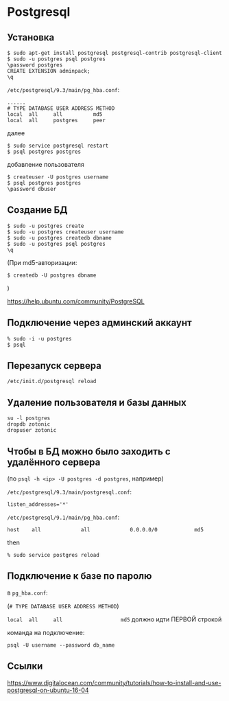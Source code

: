 Postgresql
==========

## Установка

```
$ sudo apt-get install postgresql postgresql-contrib postgresql-client
$ sudo -u postgres psql postgres
\password postgres
CREATE EXTENSION adminpack;
\q
```

`/etc/postgresql/9.3/main/pg_hba.conf`:

```
......
# TYPE DATABASE USER ADDRESS METHOD
local  all     all          md5
local  all     postgres     peer
```

далее

```
$ sudo service postgresql restart
$ psql postgres postgres
```

добавление пользователя

```
$ createuser -U postgres username
$ psql postgres postgres
\password dbuser
```


## Создание БД

```
$ sudo -u postgres create
$ sudo -u postgres createuser username
$ sudo -u postgres createdb dbname
$ sudo -u postgres psql postgres
\q
```

(При md5-авторизации:

`$ createdb -U postgres dbname`

)


https://help.ubuntu.com/community/PostgreSQL

## Подключение через админский аккаунт


```
% sudo -i -u postgres
$ psql
```

## Перезапуск сервера

`/etc/init.d/postgresql reload`

## Удаление пользователя и базы данных

```
su -l postgres
dropdb zotonic
dropuser zotonic
```

## Чтобы в БД можно было заходить с удалённого сервера

(по `psql -h <ip> -U postgres -d postgres`, например)

`/etc/postgresql/9.3/main/postgresql.conf`:

```
listen_addresses='*'
```

`/etc/postgresql/9.1/main/pg_hba.conf`:

```
host    all             all             0.0.0.0/0            md5
```

then

```
% sudo service postgres reload
```
## Подключение к базе по паролю

в `pg_hba.conf`:

(`# TYPE DATABASE USER ADDRESS METHOD`)

`local  all     all                   md5` должно идти ПЕРВОЙ строкой

команда на подключение:

`psql -U username --password db_name`

## Ссылки

https://www.digitalocean.com/community/tutorials/how-to-install-and-use-postgresql-on-ubuntu-16-04

